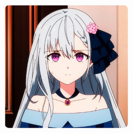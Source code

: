<p align: center><img src="https://github.com/Indifferental/Indifferental/blob/main/photo.png?raw=true" alt="logo" style="width: 400px"/></p>
